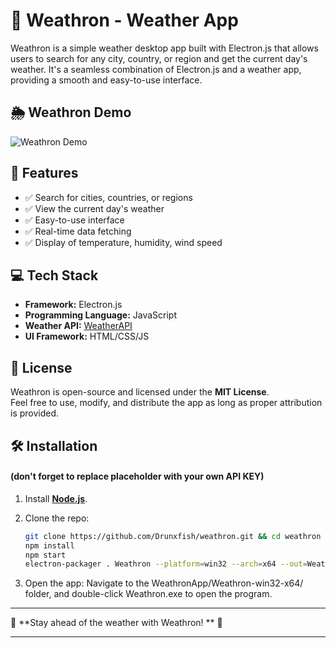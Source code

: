 # 📝 Weathron - Weather App

Weathron is a simple weather desktop app built with Electron.js that allows users to search for any city, country, or region and get the current day's weather. It's a seamless combination of Electron.js and a weather app, providing a smooth and easy-to-use interface.

## 🌦️ Weathron Demo
![Weathron Demo](Weathron/public/Images/preview-ezgif.com-speed.gif)


## 🔹 Features
- ✅ Search for cities, countries, or regions  
- ✅ View the current day's weather  
- ✅ Easy-to-use interface  
- ✅ Real-time data fetching  
- ✅ Display of temperature, humidity, wind speed 

## 💻 Tech Stack
- **Framework:** Electron.js  
- **Programming Language:** JavaScript  
- **Weather API:** [WeatherAPI](https://www.weatherapi.com/)  
- **UI Framework:** HTML/CSS/JS

## 📜 License  
Weathron is open-source and licensed under the **MIT License**.  
Feel free to use, modify, and distribute the app as long as proper attribution is provided.


## 🛠️ Installation  
#### (don't forget to replace placeholder with your own API KEY)

1. Install **[Node.js](https://nodejs.org/)**.  
2. Clone the repo:  

   ```sh
   git clone https://github.com/Drunxfish/weathron.git && cd weathron
   npm install
   npm start
   electron-packager . Weathron --platform=win32 --arch=x64 --out=WeathronApp --overwrite
   ```

3. Open the app:
   Navigate to the WeathronApp/Weathron-win32-x64/ folder, and double-click Weathron.exe to open the program.

---

🚀 **Stay ahead of the weather with Weathron!   ** 🌇

---

